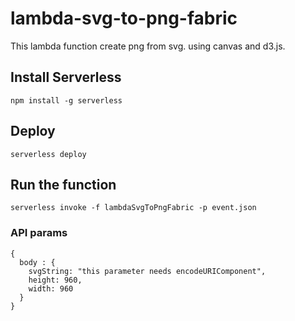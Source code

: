 # lambda-svg-to-png-fabric

This lambda function create png from svg. using canvas and d3.js.

## Install Serverless

```
npm install -g serverless
```

## Deploy

```
serverless deploy
```
## Run the function

```
serverless invoke -f lambdaSvgToPngFabric -p event.json
```

### API params

```
{
  body : {
    svgString: "this parameter needs encodeURIComponent",
    height: 960,
    width: 960
  }
}
```
